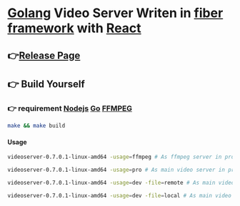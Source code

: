 # [Golang](https://go.dev/) Video Server Writen in [fiber framework](https://gofiber.io/) with [React](https://react.dev/)

## 👉[Release Page](https://github.com/gaohan085/VideoServerGolang/tags)

## 👉 Build Yourself

### 👉 requirement [Nodejs](https://nodejs.org/) [Go](https://go.dev/) [FFMPEG](https://ffmpeg.org/)

```bash
make && make build
```

#### Usage

```bash
videoserver-0.7.0.1-linux-amd64 -usage=ffmpeg # As ffmpeg server in production mode
```

```bash
videoserver-0.7.0.1-linux-amd64 -usage=pro # As main video server in production mode
```

```bash
videoserver-0.7.0.1-linux-amd64 -usage=dev -file=remote # As main video server in development mode and get file information from remote server
```
```bash
videoserver-0.7.0.1-linux-amd64 -usage=dev -file=local # As main video server in development mode and get file information from local path
```
